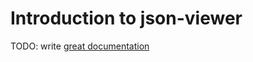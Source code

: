 # Introduction to json-viewer

TODO: write [great documentation](http://jacobian.org/writing/what-to-write/)
